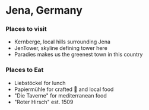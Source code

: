 # Jena, Germany

### Places to visit
 - Kernberge, local hills surrounding Jena
 - JenTower, skyline defining tower here
 - Paradies makes us the greenest town in this country


### Places to Eat
 - Liebstöckel for lunch
 - Papiermühle for crafted :beer: and local food
 - "Die Taverne" for mediterranean food
 - "Roter Hirsch" est. 1509
